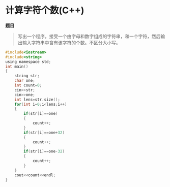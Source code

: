 # 计算字符个数(C++)
**题目**
>写出一个程序，接受一个由字母和数字组成的字符串，和一个字符，然后输出输入字符串中含有该字符的个数。不区分大小写。
```c
#include<iostream>
#include<string>
using namespace std;
int main()
{
    string str;
    char one;
    int count=0;
    cin>>str;
    cin>>one;
    int lens=str.size();
    for(int i=0;i<lens;i++)
    {
        if(str[i]==one)
        {
            count++;
        }
        if(str[i]==one+32)
        {
            count++;
        }
        if(str[i]==one-32)
        {
            count++;
        }
    }
    cout<<count<<endl;
}
```
